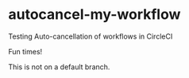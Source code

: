 # autocancel-my-workflow
Testing Auto-cancellation of workflows in CircleCI

Fun times!

This is not on a default branch.
